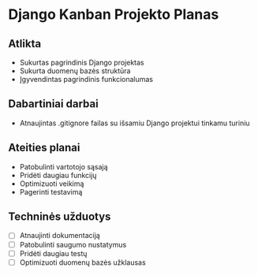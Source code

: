 # Django Kanban Projekto Planas

## Atlikta
- Sukurtas pagrindinis Django projektas
- Sukurta duomenų bazės struktūra
- Įgyvendintas pagrindinis funkcionalumas

## Dabartiniai darbai
- Atnaujintas .gitignore failas su išsamiu Django projektui tinkamu turiniu

## Ateities planai
- Patobulinti vartotojo sąsają
- Pridėti daugiau funkcijų
- Optimizuoti veikimą
- Pagerinti testavimą

## Techninės užduotys
- [ ] Atnaujinti dokumentaciją
- [ ] Patobulinti saugumo nustatymus
- [ ] Pridėti daugiau testų
- [ ] Optimizuoti duomenų bazės užklausas 